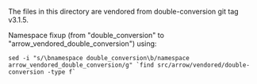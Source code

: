 <!---
  Licensed to the Apache Software Foundation (ASF) under one
  or more contributor license agreements.  See the NOTICE file
  distributed with this work for additional information
  regarding copyright ownership.  The ASF licenses this file
  to you under the Apache License, Version 2.0 (the
  "License"); you may not use this file except in compliance
  with the License.  You may obtain a copy of the License at

    http://www.apache.org/licenses/LICENSE-2.0

  Unless required by applicable law or agreed to in writing,
  software distributed under the License is distributed on an
  "AS IS" BASIS, WITHOUT WARRANTIES OR CONDITIONS OF ANY
  KIND, either express or implied.  See the License for the
  specific language governing permissions and limitations
  under the License.
-->

The files in this directory are vendored from double-conversion git tag v3.1.5.

Namespace fixup (from "double_conversion" to "arrow_vendored_double_conversion") using:
```
sed -i "s/\bnamespace double_conversion\b/namespace arrow_vendored_double_conversion/g" `find src/arrow/vendored/double-conversion -type f`
```
